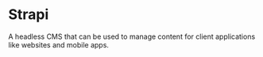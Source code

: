 # Strapi

A headless CMS that can be used to manage content for client applications like websites and mobile apps.

